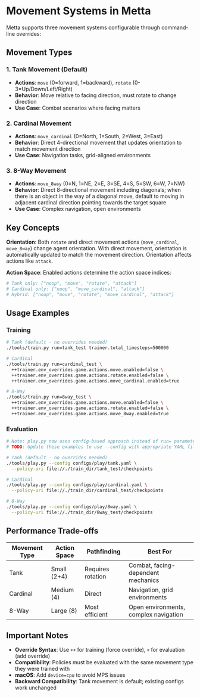 # Movement Systems in Metta

Metta supports three movement systems configurable through command-line overrides:

## Movement Types

### 1. Tank Movement (Default)
- **Actions**: `move` (0=forward, 1=backward), `rotate` (0-3=Up/Down/Left/Right)
- **Behavior**: Move relative to facing direction, must rotate to change direction
- **Use Case**: Combat scenarios where facing matters

### 2. Cardinal Movement
- **Actions**: `move_cardinal` (0=North, 1=South, 2=West, 3=East)
- **Behavior**: Direct 4-directional movement that updates orientation to match movement direction
- **Use Case**: Navigation tasks, grid-aligned environments

### 3. 8-Way Movement
- **Actions**: `move_8way` (0=N, 1=NE, 2=E, 3=SE, 4=S, 5=SW, 6=W, 7=NW)
- **Behavior**: Direct 8-directional movement including diagonals; when there is an object in the way of a diagonal move, default to moving in
adjacent cardinal direction pointing towards the target square
- **Use Case**: Complex navigation, open environments

## Key Concepts

**Orientation**: Both `rotate` and direct movement actions (`move_cardinal`, `move_8way`) change agent orientation. With direct movement, orientation is automatically updated to match the movement direction. Orientation affects actions like `attack`.

**Action Space**: Enabled actions determine the action space indices:
```python
# Tank only: ["noop", "move", "rotate", "attack"]
# Cardinal only: ["noop", "move_cardinal", "attack"]
# Hybrid: ["noop", "move", "rotate", "move_cardinal", "attack"]
```

## Usage Examples

### Training
```bash
# Tank (default - no overrides needed)
./tools/train.py run=tank_test trainer.total_timesteps=500000

# Cardinal
./tools/train.py run=cardinal_test \
  ++trainer.env_overrides.game.actions.move.enabled=false \
  ++trainer.env_overrides.game.actions.rotate.enabled=false \
  ++trainer.env_overrides.game.actions.move_cardinal.enabled=true

# 8-Way
./tools/train.py run=8way_test \
  ++trainer.env_overrides.game.actions.move.enabled=false \
  ++trainer.env_overrides.game.actions.rotate.enabled=false \
  ++trainer.env_overrides.game.actions.move_8way.enabled=true
```

### Evaluation
```bash
# Note: play.py now uses config-based approach instead of run= parameter
# TODO: Update these examples to use --config with appropriate YAML files

# Tank (default - no overrides needed)
./tools/play.py --config configs/play/tank.yaml \
  --policy-uri file://./train_dir/tank_test/checkpoints

# Cardinal
./tools/play.py --config configs/play/cardinal.yaml \
  --policy-uri file://./train_dir/cardinal_test/checkpoints

# 8-Way
./tools/play.py --config configs/play/8way.yaml \
  --policy-uri file://./train_dir/8way_test/checkpoints
```

## Performance Trade-offs

| Movement Type | Action Space | Pathfinding | Best For |
|--------------|--------------|-------------|----------|
| Tank | Small (2+4) | Requires rotation | Combat, facing-dependent mechanics |
| Cardinal | Medium (4) | Direct | Navigation, grid environments |
| 8-Way | Large (8) | Most efficient | Open environments, complex navigation |

## Important Notes

- **Override Syntax**: Use `++` for training (force override), `+` for evaluation (add override)
- **Compatibility**: Policies must be evaluated with the same movement type they were trained with
- **macOS**: Add `device=cpu` to avoid MPS issues
- **Backward Compatibility**: Tank movement is default; existing configs work unchanged
